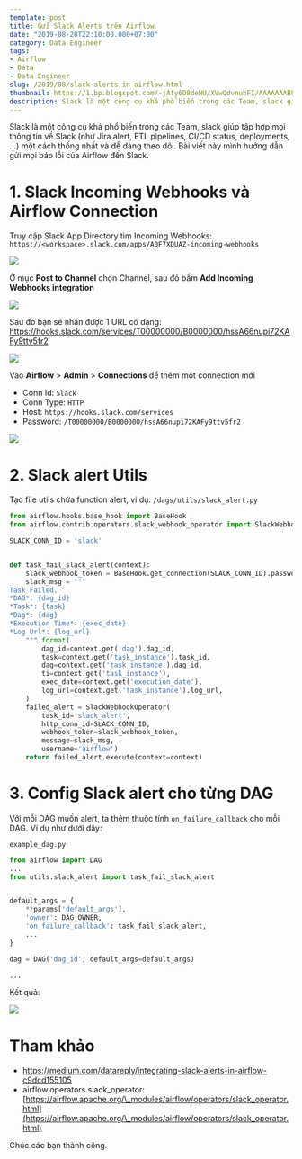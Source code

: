 ```yaml
---
template: post
title: Gửi Slack Alerts trên Airflow
date: "2019-08-20T22:10:00.000+07:00"
category: Data Engineer
tags:
- Airflow
- Data
- Data Engineer
slug: /2019/08/slack-alerts-in-airflow.html
thumbnail: https://1.bp.blogspot.com/-jAfy6D8deHU/XVwQdvnubFI/AAAAAAABFzg/b3ASQC3mmtozUhAQPdBRa3mJGE-Cd23GgCLcBGAs/s1600/airflow-alert-slack.png
description: Slack là một công cụ khá phổ biến trong các Team, slack giúp tập hợp mọi thông tin về Slack (như Jira alert, ETL pipelines, CI/CD status, deployments, ...) một cách thống nhất và dễ dàng theo dõi. Bài viết này mình hướng dẫn gửi mọi báo lỗi của Airflow đến Slack.
---
```


Slack là một công cụ khá phổ biến trong các Team, slack giúp tập hợp mọi thông tin về Slack (như Jira alert, ETL pipelines, CI/CD status, deployments, ...) một cách thống nhất và dễ dàng theo dõi. Bài viết này mình hướng dẫn gửi mọi báo lỗi của Airflow đến Slack.

# 1. Slack Incoming Webhooks và Airflow Connection

Truy cập Slack App Directory tìm Incoming Webhooks: `https://<workspace>.slack.com/apps/A0F7XDUAZ-incoming-webhooks`

![](https://1.bp.blogspot.com/-mskOJFO7b-8/XVwRLj7cHfI/AAAAAAABFzo/RL59VK0ntqE5tS4B_N2n_Fw9loUQ4nR4QCLcBGAs/s1600/Pasted_Image_8_20_19__10_25_PM.png)

Ở mục **Post to Channel** chọn Channel, sau đó bấm **Add Incoming Webhooks integration**

![](https://1.bp.blogspot.com/-YwSGP7SSxg4/XVwRuuixzcI/AAAAAAABFzw/ukZRvTux-g0AM6MVGJdwyvKDMqFpfDpLgCLcBGAs/s1600/Screen%2BShot%2B2019-08-20%2Bat%2B10.28.21%2BPM.png)

Sau đó bạn sẽ nhận được 1 URL có dạng:
https://hooks.slack.com/services/T00000000/B0000000/hssA66nupi72KAFy9ttv5fr2


![](https://1.bp.blogspot.com/-5wTS8VRYK4M/XVwSPb4dlTI/AAAAAAABFz8/mnADDTCj0eEAe-WsLN5yaCTWVPOlkefxgCLcBGAs/s1600/Pasted_Image_8_20_19__10_29_PM.png)

Vào **Airflow** > **Admin** >  **Connections** để thêm một connection mới

- Conn Id: `Slack`
- Conn Type: `HTTP`
- Host: `https://hooks.slack.com/services`
- Password: `/T00000000/B0000000/hssA66nupi72KAFy9ttv5fr2`

![](https://1.bp.blogspot.com/-zoKGhbURtjo/XVwVX5YOLTI/AAAAAAABF0I/3oitPGuOHwweJLli5Kjai8bC-Bbp7ighQCLcBGAs/s1600/Pasted_Image_8_20_19__10_43_PM.png)

# 2. Slack alert Utils

Tạo file utils chứa function alert, ví dụ: `/dags/utils/slack_alert.py`

```python
from airflow.hooks.base_hook import BaseHook
from airflow.contrib.operators.slack_webhook_operator import SlackWebhookOperator

SLACK_CONN_ID = 'slack'


def task_fail_slack_alert(context):
    slack_webhook_token = BaseHook.get_connection(SLACK_CONN_ID).password
    slack_msg = """
Task Failed. 
*DAG*: {dag_id} 
*Task*: {task}  
*Dag*: {dag} 
*Execution Time*: {exec_date}  
*Log Url*: {log_url} 
    """.format(
        dag_id=context.get('dag').dag_id,
        task=context.get('task_instance').task_id,
        dag=context.get('task_instance').dag_id,
        ti=context.get('task_instance'),
        exec_date=context.get('execution_date'),
        log_url=context.get('task_instance').log_url,
    )
    failed_alert = SlackWebhookOperator(
        task_id='slack_alert',
        http_conn_id=SLACK_CONN_ID,
        webhook_token=slack_webhook_token,
        message=slack_msg,
        username='airflow')
    return failed_alert.execute(context=context)
```

# 3. Config Slack alert cho từng DAG

Với mỗi DAG muốn alert, ta thêm thuộc tính `on_failure_callback` cho mỗi DAG. Ví dụ như dưới dây:

`example_dag.py`
```py
from airflow import DAG
...
from utils.slack_alert import task_fail_slack_alert


default_args = {
    **params['default_args'],
    'owner': DAG_OWNER,
    'on_failure_callback': task_fail_slack_alert,
    ...
}

dag = DAG('dag_id', default_args=default_args)

...
```

Kết quả:

![](https://1.bp.blogspot.com/-jAfy6D8deHU/XVwQdvnubFI/AAAAAAABFzg/b3ASQC3mmtozUhAQPdBRa3mJGE-Cd23GgCLcBGAs/s1600/airflow-alert-slack.png)

# Tham khảo
- https://medium.com/datareply/integrating-slack-alerts-in-airflow-c9dcd155105
- airflow.operators.slack\_operator: [https://airflow.apache.org/\_modules/airflow/operators/slack_operator.html](https://airflow.apache.org/\_modules/airflow/operators/slack_operator.html)

Chúc các bạn thành công.